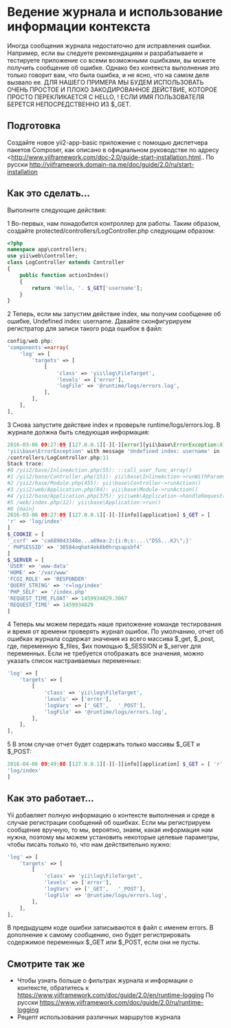 Ведение журнала и использование информации контекста
===
Иногда сообщения журнала недостаточно для исправления ошибки. Например, если вы следуете рекомендациям и разрабатываете и тестируете приложение со всеми возможными ошибками, вы можете получить сообщение об ошибке. Однако без контекста выполнения это только говорит вам, что была ошибка, и не ясно, что на самом деле вызвало ее.
ДЛЯ НАШЕГО ПРИМЕРА МЫ БУДЕМ ИСПОЛЬЗОВАТЬ ОЧЕНЬ ПРОСТОЕ И ПЛОХО ЗАКОДИРОВАННОЕ ДЕЙСТВИЕ, КОТОРОЕ ПРОСТО ПЕРЕКЛИКАЕТСЯ С HELLO, <USERNAME>! ЕСЛИ ИМЯ ПОЛЬЗОВАТЕЛЯ БЕРЕТСЯ НЕПОСРЕДСТВЕННО ИЗ $_GET.

Подготовка 
---
Создайте новое yii2-app-basic приложение с помощью диспетчера пакетов Composer, как описано в официальном руководстве по адресу <http://www.yiiframework.com/doc-2.0/guide-start-installation.html.. 
По русски <http://yiiframework.domain-na.me/doc/guide/2.0/ru/start-installation>

Как это сделать...
---
Выполните следующие действия:

1 Во-первых, нам понадобится контроллер для работы. Таким образом, создайте protected/controllers/LogController.php следующим образом:
```php
<?php
namespace app\controllers;
use yii\web\Controller;
class LogController extends Controller
{
    public function actionIndex()
    {
        return 'Hello, '. $_GET['username'];
    }
}
```

2 Теперь, если мы запустим действие index, мы получим сообщение об ошибке, Undefined index: username. Давайте сконфигурируем регистратор для записи такого рода ошибок в файл:
```php
config/web.php:
'components'=>array(
    'log' => [
        'targets' => [
            [
                'class' => 'yii\log\FileTarget',
                'levels' => ['error'],
                'logFile' => '@runtime/logs/errors.log',
            ],
        ],
    ],
],
```

3 Снова запустите действие index и проверьте runtime/logs/errors.log. В журнале должна быть следующая информация:
```php
2016-03-06 09:27:09 [127.0.0.1][-][-][error][yii\base\ErrorException:8] exception
'yii\base\ErrorException' with message 'Undefined index: username' in
/controllers/LogController.php:11
Stack trace:
#0 /yii2/base/InlineAction.php(55): ::call_user_func_array()
#1 /yii2/base/Controller.php(151): yii\base\InlineAction->runWithParams()
#2 /yii2/base/Module.php(455): yii\base\Controller->runAction()
#3 /yii2/web/Application.php(84): yii\base\Module->runAction()
#4 /yii2/base/Application.php(375): yii\web\Application->handleRequest()
#5 /web/index.php(12): yii\base\Application->run()
#6 {main}
2016-03-06 09:27:09 [127.0.0.1][-][-][info][application] $_GET = [
'r' => 'log/index'
]
$_COOKIE = [
'_csrf' => 'ca689043348e...a69ea:2:{i:0;s:...\"DSS...KJ\";}'
' PHPSESSID' => '30584oqhat4ek8b0hrqsapsbf4'
]
$_SERVER = [
'USER' => 'www-data'
'HOME' => '/var/www'
'FCGI_ROLE' => 'RESPONDER'
'QUERY_STRING' => 'r=log/index'
'PHP_SELF' => '/index.php'
'REQUEST_TIME_FLOAT' => 1459934829.3067
'REQUEST_TIME' => 1459934829
]
```

4 Теперь мы можем передать наше приложение команде тестирования и время от времени проверять журнал ошибок. По умолчанию, отчет об ошибках журнала содержат значения из всего массива $_get, $_post, где, переменную $_files, $их помощью $_SESSION и $_server для переменных. Если не требуется отображать все значения, можно указать список настраиваемых переменных:
```php
'log' => [
    'targets' => [
        [
            'class' => 'yii\log\FileTarget',
            'levels' => ['error'],
            'logVars' => ['_GET',	'_POST'],
            'logFile' => '@runtime/logs/errors.log',
        ],
    ],
],
```

5 В этом случае отчет будет содержать только массивы $_GET и $_POST:
```php
2016-04-06 09:49:08 [127.0.0.1][-][-][info][application] $_GET = [ 'r' =>
'log/index'
]
```


Как это работает...
---
Yii добавляет полную информацию о контексте выполнения и среде в случае регистрации сообщений об ошибках. Если мы регистрируем сообщение вручную, то мы, вероятно, знаем, какая информация нам нужна, поэтому мы можем установить некоторые целевые параметры, чтобы писать только то, что нам действительно нужно:
```php
'log' => [
    'targets' => [
        [
            'class' => 'yii\log\FileTarget',
            'levels' => ['error'],
            'logVars' => ['_GET',	'_POST'],
            'logFile' => '@runtime/logs/errors.log',
        ],
    ],
],
```
В предыдущем коде ошибки записываются в файл с именем errors. В дополнение к самому сообщению, оно будет регистрировать содержимое переменных $_GET или $_POST, если они не пусты.

Смотрите так же
---
* Чтобы узнать больше о фильтрах журнала и информации о контексте, обратитесь к
<https://www.yiiframework.com/doc/guide/2.0/en/runtime-logging>
По русски <https://www.yiiframework.com/doc/guide/2.0/ru/runtime-logging> 
* Рецепт использования различных маршрутов журнала
